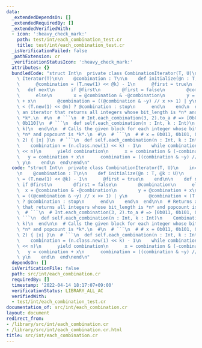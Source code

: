```yaml
---
data:
  _extendedDependsOn: []
  _extendedRequiredBy: []
  _extendedVerifiedWith:
  - icon: ':heavy_check_mark:'
    path: test/int/each_combination_test.cr
    title: test/int/each_combination_test.cr
  _isVerificationFailed: false
  _pathExtension: cr
  _verificationStatusIcon: ':heavy_check_mark:'
  attributes: {}
  bundledCode: "struct Int\n  private class CombinationIterator(T, U)\n    include\
    \ Iterator(T)\n\n    @combination : T\n\n    def initialize(@n : T, @k : U)\n\
    \      @combination = (T.new(1) << @k) - 1\n      @first = true\n    end\n\n \
    \   def next\n      if @first\n        @first = false\n        @combination\n\
    \      else\n        x = @combination & -@combination\n        y = @combination\
    \ + x\n        @combination = ((@combination & ~y) // x >> 1) | y\n        @combination\
    \ < (T.new(1) << @n) ? @combination : stop\n      end\n    end\n  end\n\n  # Returns\
    \ an iterator that returns all integers whose bit_length is *n* and popcount is\
    \ *k*.\n  #\n  # ```\n  # Int.each_combination(3, 2).to_a # => [0b011, 0b101,\
    \ 0b110]\n  # ```\n  def self.each_combination(n : Int, k : Int)\n    CombinationIterator.new(n,\
    \ k)\n  end\n\n  # Calls the given block for each integer whose bit_length is\
    \ *n* and popcount is *k*.\n  #\n  # ```\n  # # x = 0b011, 0b101, 0b110\n  # Int.each_combination(3,\
    \ 2) { |x| }\n  # ```\n  def self.each_combination(n : Int, k : Int, &) : Nil\n\
    \    combination = (n.class.new(1) << k) - 1\n    while combination < (n.class.new(1)\
    \ << n)\n      yield combination\n      x = combination & (-combination)\n   \
    \   y = combination + x\n      combination = ((combination & ~y) // x >> 1) |\
    \ y\n    end\n  end\nend\n"
  code: "struct Int\n  private class CombinationIterator(T, U)\n    include Iterator(T)\n\
    \n    @combination : T\n\n    def initialize(@n : T, @k : U)\n      @combination\
    \ = (T.new(1) << @k) - 1\n      @first = true\n    end\n\n    def next\n     \
    \ if @first\n        @first = false\n        @combination\n      else\n      \
    \  x = @combination & -@combination\n        y = @combination + x\n        @combination\
    \ = ((@combination & ~y) // x >> 1) | y\n        @combination < (T.new(1) << @n)\
    \ ? @combination : stop\n      end\n    end\n  end\n\n  # Returns an iterator\
    \ that returns all integers whose bit_length is *n* and popcount is *k*.\n  #\n\
    \  # ```\n  # Int.each_combination(3, 2).to_a # => [0b011, 0b101, 0b110]\n  #\
    \ ```\n  def self.each_combination(n : Int, k : Int)\n    CombinationIterator.new(n,\
    \ k)\n  end\n\n  # Calls the given block for each integer whose bit_length is\
    \ *n* and popcount is *k*.\n  #\n  # ```\n  # # x = 0b011, 0b101, 0b110\n  # Int.each_combination(3,\
    \ 2) { |x| }\n  # ```\n  def self.each_combination(n : Int, k : Int, &) : Nil\n\
    \    combination = (n.class.new(1) << k) - 1\n    while combination < (n.class.new(1)\
    \ << n)\n      yield combination\n      x = combination & (-combination)\n   \
    \   y = combination + x\n      combination = ((combination & ~y) // x >> 1) |\
    \ y\n    end\n  end\nend\n"
  dependsOn: []
  isVerificationFile: false
  path: src/int/each_combination.cr
  requiredBy: []
  timestamp: '2022-04-14 18:17:07+09:00'
  verificationStatus: LIBRARY_ALL_AC
  verifiedWith:
  - test/int/each_combination_test.cr
documentation_of: src/int/each_combination.cr
layout: document
redirect_from:
- /library/src/int/each_combination.cr
- /library/src/int/each_combination.cr.html
title: src/int/each_combination.cr
---
```

